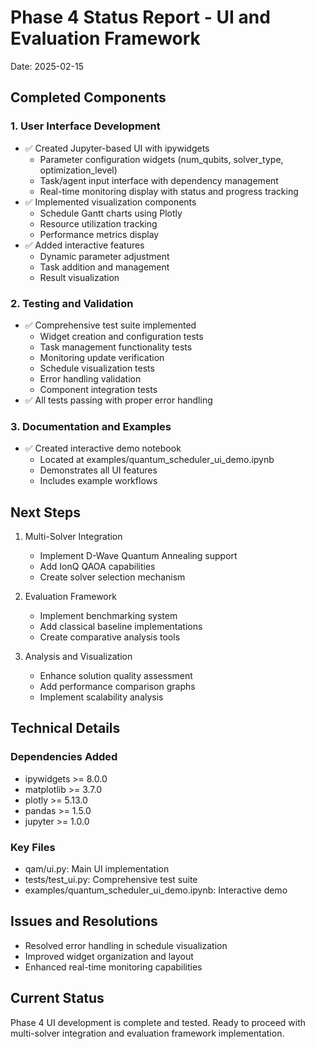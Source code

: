 # Phase 4 Status Report - UI and Evaluation Framework
Date: 2025-02-15

## Completed Components

### 1. User Interface Development
- ✅ Created Jupyter-based UI with ipywidgets
  - Parameter configuration widgets (num_qubits, solver_type, optimization_level)
  - Task/agent input interface with dependency management
  - Real-time monitoring display with status and progress tracking
- ✅ Implemented visualization components
  - Schedule Gantt charts using Plotly
  - Resource utilization tracking
  - Performance metrics display
- ✅ Added interactive features
  - Dynamic parameter adjustment
  - Task addition and management
  - Result visualization

### 2. Testing and Validation
- ✅ Comprehensive test suite implemented
  - Widget creation and configuration tests
  - Task management functionality tests
  - Monitoring update verification
  - Schedule visualization tests
  - Error handling validation
  - Component integration tests
- ✅ All tests passing with proper error handling

### 3. Documentation and Examples
- ✅ Created interactive demo notebook
  - Located at examples/quantum_scheduler_ui_demo.ipynb
  - Demonstrates all UI features
  - Includes example workflows

## Next Steps

1. Multi-Solver Integration
   - Implement D-Wave Quantum Annealing support
   - Add IonQ QAOA capabilities
   - Create solver selection mechanism

2. Evaluation Framework
   - Implement benchmarking system
   - Add classical baseline implementations
   - Create comparative analysis tools

3. Analysis and Visualization
   - Enhance solution quality assessment
   - Add performance comparison graphs
   - Implement scalability analysis

## Technical Details

### Dependencies Added
- ipywidgets >= 8.0.0
- matplotlib >= 3.7.0
- plotly >= 5.13.0
- pandas >= 1.5.0
- jupyter >= 1.0.0

### Key Files
- qam/ui.py: Main UI implementation
- tests/test_ui.py: Comprehensive test suite
- examples/quantum_scheduler_ui_demo.ipynb: Interactive demo

## Issues and Resolutions
- Resolved error handling in schedule visualization
- Improved widget organization and layout
- Enhanced real-time monitoring capabilities

## Current Status
Phase 4 UI development is complete and tested. Ready to proceed with multi-solver integration and evaluation framework implementation.